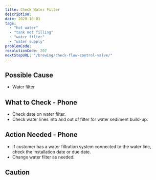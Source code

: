 ```yaml
---
title: Check Water Filter
description:
date: 2020-10-01
tags:
  - "hot water"
  - "tank not filling"
  - "water filter"
  - "water supply"
problemCode:
resolutionCode: 207
nextStepURL: "/brewing/check-flow-control-valve/"
---
```

## Possible Cause

- Water filter

## What to Check - Phone

- Check date on water filter.
- Check water lines into and out of filter for water sediment build-up.

## Action Needed - Phone

- If customer has a water filtration system connected to the water line, check the installation date or due date.
- Change water filter as needed.

## Caution
